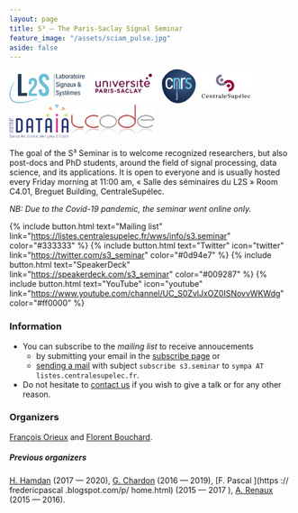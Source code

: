 ```yaml
---
layout: page
title: S³ — The Paris-Saclay Signal Seminar
feature_image: "/assets/sciam_pulse.jpg"
aside: false
---
```


<a href="https://www.l2s.centralesupelec.fr"><img src="./assets/cropped-L2S.png" alt="L2S logo" style="height:60px;"><a/>
<img src="./assets/PSlogo.jpg" alt="Paris-Saclay logo" style="height:60px;">
<img src="./assets/cnrslogo.jpg" alt="CNRS logo" style="height:60px;">
<img src="./assets/CSlogo.jpg" alt="CentraleSupélec logo" style="height:60px;">
<img src="./assets/dataia_logo.png" alt="DATAIA logo" style="height:60px;">
<img src="./assets/icode_logo.png" alt="ICODE logo" style="height:60px;">

The goal of the S³ Seminar is to welcome recognized researchers, but also post-docs and PhD students, around the field of signal processing, data science, and its applications. It is open to everyone and is usually hosted every Friday morning at 11:00 am, « Salle des séminaires du L2S » Room C4.01, Breguet Building, CentraleSupélec.

_NB: Due to the Covid-19 pandemic, the seminar went online only._

{% include button.html text="Mailing list" link="https://listes.centralesupelec.fr/wws/info/s3.seminar" color="#333333" %} {% include button.html text="Twitter" icon="twitter" link="https://twitter.com/s3_seminar" color="#0d94e7" %} {% include button.html text="SpeakerDeck" link="https://speakerdeck.com/s3_seminar" color="#009287" %} {% include button.html text="YouTube" icon="youtube" link="https://www.youtube.com/channel/UC_S0ZvlJxOZ0ISNovvWKWdg" color="#ff0000" %}


### Information

- You can subscribe to the _mailing list_ to receive annoucements
  - by submitting your email in the [subscribe
    page](https://listes.centralesupelec.fr/wws/subscribe/s3.seminar) or
  - [sending a mail](mailto:sympa@listes.centralesupelec.fr?subject=sub%20s3.seminar) with subject `subscribe s3.seminar` to `sympa AT listes.centralesupelec.fr`.
- Do not hesitate to [contact us](mailto:seminaire.scube@l2s.centralesupelec.fr) if you wish to give a talk or for any other reason.

### Organizers

[François Orieux](https://pro.orieux.fr) and [Florent Bouchard](https://sites.google.com/view/florentbouchard/).

##### Previous organizers

[H. Hamdan](https://www.l2s.centralesupelec.fr/u/hamdan-hani/
           ) (2017 — 2020), [G.
                             Chardon](https://gilleschardon.fr/
                                     ) (2016 — 2019), [F.
                                                       Pascal
                                                      ](https
                                                        ://
                                                         fredericpascal
                                                           .blogspot.com/p/
                                                         home.html) (2015 — 2017
                                                                    ),
[A.
 Renaux](https://l2s.centralesupelec.fr/u/renaux-alexandre/) (2015 — 2016).
